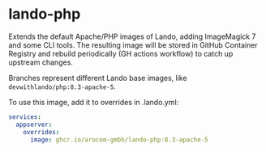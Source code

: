 # lando-php
Extends the default Apache/PHP images of Lando, adding ImageMagick 7 and some
CLI tools. The resulting image will be stored in GitHub Container Registry
and rebuild periodically (GH actions workflow) to catch up upstream changes.

Branches represent different Lando base images, like `devwithlando/php:8.3-apache-5`.

To use this image, add it to overrides in .lando.yml:

```yaml
services:
  appserver:
    overrides:
      image: ghcr.io/arocom-gmbh/lando-php:8.3-apache-5
```
